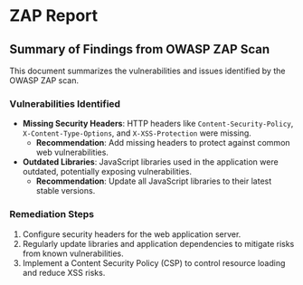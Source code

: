 # ZAP Report

## Summary of Findings from OWASP ZAP Scan
This document summarizes the vulnerabilities and issues identified by the OWASP ZAP scan.

### Vulnerabilities Identified
- **Missing Security Headers**: HTTP headers like `Content-Security-Policy`, `X-Content-Type-Options`, and `X-XSS-Protection` were missing.
  - **Recommendation**: Add missing headers to protect against common web vulnerabilities.
- **Outdated Libraries**: JavaScript libraries used in the application were outdated, potentially exposing vulnerabilities.
  - **Recommendation**: Update all JavaScript libraries to their latest stable versions.

### Remediation Steps
1. Configure security headers for the web application server.
2. Regularly update libraries and application dependencies to mitigate risks from known vulnerabilities.
3. Implement a Content Security Policy (CSP) to control resource loading and reduce XSS risks.
